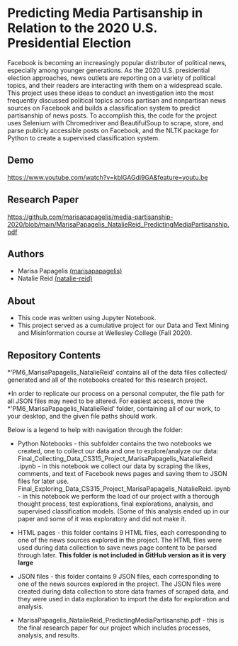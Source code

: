 # Predicting Media Partisanship in Relation to the 2020 U.S. Presidential Election
Facebook is becoming an increasingly popular distributor of political news, especially among younger generations. As the 2020 U.S. presidential election approaches, news outlets are reporting on a variety of political topics, and their readers are interacting with them on a widespread scale. This project uses these ideas to conduct an investigation into the most frequently discussed political topics across partisan and nonpartisan news sources on Facebook and builds a classification system to predict partisanship of news posts. To accomplish this, the code for the project uses Selenium with Chromedriver and BeautifulSoup to scrape, store, and parse publicly accessible posts on Facebook, and the NLTK package for Python to create a supervised classification system.

## Demo 
https://www.youtube.com/watch?v=kblGAGdj9GA&feature=youtu.be

## Research Paper 
https://github.com/marisapapagelis/media-partisanship-2020/blob/main/MarisaPapagelis_NatalieReid_PredictingMediaPartisanship.pdf

## Authors
* Marisa Papagelis [(marisapapagelis)](https://github.com/marisapapagelis)
* Natalie Reid [(natalie-reid)](https://github.com/natalie-reid)

## About
* This code was written using Jupyter Notebook. 
* This project served as a cumulative project for our Data and Text Mining and Misinformation course at Wellesley College (Fall 2020).

## Repository Contents 

*‘PM6_MarisaPapagelis_NatalieReid’ contains all of the data files collected/
generated and all of the notebooks created for this research project.

*In order to replicate our process on a personal computer, the file path for all
JSON files may need to be altered. For easiest access, move the
*'PM6_MarisaPapagelis_NatalieReid' folder, containing all of our work, to your
desktop, and the given file paths should work.

Below is a legend to help with navigation through the folder:

* Python Notebooks - this subfolder contains the two notebooks we created,
one to collect our data and one to explore/analyze our data:
Final_Collecting_Data_CS315_Project_MarisaPapagelis_NatalieReid
.ipynb - in this notebook we collect our data by scraping the likes,
comments, and text of Facebook news pages and saving them to
JSON files for later use.
Final_Exploring_Data_CS315_Project_MarisaPapagelis_NatalieReid.
ipynb - in this notebook we perform the load of our project with a
thorough thought process, test explorations, final explorations,
analysis, and supervised classification models. (Some of this analysis
ended up in our paper and some of it was exploratory and did not
make it.

* HTML pages - this folder contains 9 HTML files, each corresponding to one
of the news sources explored in the project. The HTML files were used
during data collection to save news page content to be parsed through later. 
**This folder is not included in GitHub version as it is very large**

* JSON files - this folder contains 9 JSON files, each corresponding to one of
the news sources explored in the project. The JSON files were created
during data collection to store data frames of scraped data, and they were
used in data exploration to import the data for exploration and analysis.

* MarisaPapagelis_NatalieReid_PredictingMediaPartisanship.pdf - this is the 
final research paper for our project which includes processes, analysis, and results.
